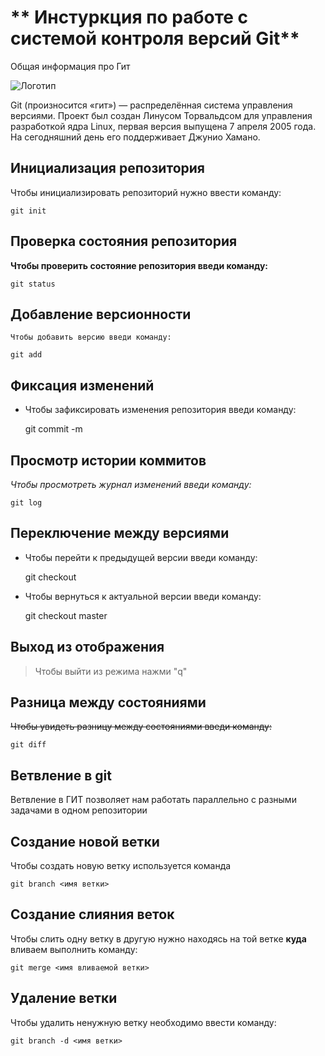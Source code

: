 # ** Инстуркция по работе с системой контроля версий Git**

Общая информация про Гит

![Логотип](gitlogo.jpeg)

Git (произносится «гит») — распределённая система управления версиями. Проект был создан Линусом Торвальдсом для управления разработкой ядра Linux, первая версия выпущена 7 апреля 2005 года. На сегодняшний день его поддерживает Джунио Хамано.

## Инициализация репозитория

Чтобы инициализировать репозиторий нужно ввести команду:

    git init
## Проверка состояния репозитория

**Чтобы проверить состояние репозитория введи команду:**

    git status

## Добавление версионности

`Чтобы добавить версию введи команду:`

    git add

## Фиксация изменений

* Чтобы зафиксировать изменения репозитория введи команду:

    git commit -m


## Просмотр истории коммитов

*Чтобы просмотреть журнал изменений введи команду:*

    git log

## Переключение между версиями

* Чтобы перейти к предыдущей версии введи команду:

    git checkout

* Чтобы вернуться к актуальной версии введи команду:

    git checkout master
    
## Выход из отображения

>Чтобы выйти  из режима нажми "q"

## Разница между состояниями

~~Чтобы увидеть разницу между состояниями введи команду:~~

    git diff

## Ветвление в git

Ветвление в ГИТ позволяет нам работать параллельно с разными задачами в одном репозитории


## Создание новой ветки

Чтобы создать новую ветку используется команда

    git branch <имя ветки>

## Создание слияния веток

Чтобы слить одну ветку в другую нужно находясь на той ветке **куда** вливаем выполнить команду:

    git merge <имя вливаемой ветки>

## Удаление ветки

Чтобы удалить ненужную ветку необходимо ввести команду:

    git branch -d <имя ветки>